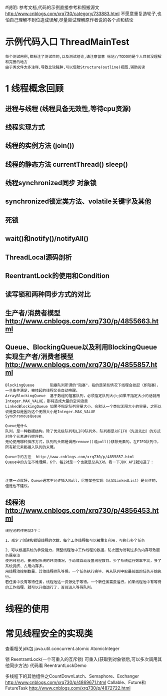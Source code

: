 #说明:
    参考文档,代码的示例直接参考和照搬源文
    http://www.cnblogs.com/xrq730/category/733883.html
    不愿意重复造轮子,也怕自己理解不到位造成误解,尽量尝试理解原作者说的各个点和结论
    
# 示例代码入口 ThreadMainTest  
    每个测试用例,都标注了测试目的,以及测试结论,请注意留意 标记//TODO的是个人目前没理解和完善的地方
    由于类文件太多注释,导致比较臃肿,可以借助Structure(outline)视图,辅助阅读
# 1 线程概念回顾
## 进程与线程 (线程具备无效性,等待cpu资源)
## 线程实现方式
## 线程的实例方法 (join())
## 线程的静态方法 currentThread() sleep()
## 线程synchronized同步  对象锁
## synchronized锁定类方法、volatile关键字及其他
## 死锁
## wait()和notify()/notifyAll()
## ThreadLocal源码剖析
## ReentrantLock的使用和Condition
## 读写锁和两种同步方式的对比
## 生产者/消费者模型  http://www.cnblogs.com/xrq730/p/4855663.html
## Queue、BlockingQueue以及利用BlockingQueue实现生产者/消费者模型  http://www.cnblogs.com/xrq730/p/4855857.html
    BlockingQueue       阻塞队列所谓的"阻塞"，指的是某些情况下线程会挂起（即阻塞），一旦条件满足，被挂起的线程又会自动唤醒。
    ArrayBlockingQueue  基于数组的阻塞队列，必须指定队列大小;如果不指定大小的话就用Integer.MAX_VALUE，那将造成大量的空间浪费
    LinkedBlockingQueue 如果不指定队列容量大小，会默认一个类似无限大小的容量，之所以说是类似是因为这个无限大小是Integer.MAX_VALUE
    SynchronousQueue
    
    Queue是什么
    队列，是一种数据结构。除了优先级队列和LIFO队列外，队列都是以FIFO（先进先出）的方式对各个元素进行排序的。
    无论使用哪种排序方式，队列的头都是调用remove()或poll()移除元素的。在FIFO队列中，所有新元素都插入队列的末尾。
    
    Queue中的方法  http://www.cnblogs.com/xrq730/p/4855857.html    
    Queue中的方法不难理解，6个，每2对是一个也就是总共3对。看一下JDK API就知道了：
    
    
    
    注意一点就好，Queue通常不允许插入Null，尽管某些实现（比如LinkedList）是允许的，但是也不建议。
## 线程池  http://www.cnblogs.com/xrq730/p/4856453.html
    线程池的作用就2个：
    
    1、减少了创建和销毁线程的次数，每个工作线程都可以被重复利用，可执行多个任务
    
    2、可以根据系统的承受能力，调整线程池中工作线程的数据，防止因为消耗过多的内存导致服务器崩溃
    使用线程池，要根据系统的环境情况，手动或自动设置线程数目。少了系统运行效率不高，多了系统拥挤、占用内存多。
    用线程池控制数量，其他线程排队等候。一个任务执行完毕，再从队列中取最前面的任务开始执行。
    若任务中没有等待任务，线程池这一资源处于等待。一个新任务需要运行，如果线程池中有等待的工作线程，就可以开始运行了，否则进入等待队列。


# 线程的使用



# 常见线程安全的实现类
查看相关jdk包 java.util.concurrent.atomic
AtomicInteger 

锁 ReentrantLock(一个可重入的互斥锁) 可重入(获取到对象锁后,可以多次调用其他同步方法)
代码看 ReentrantLockDemo 


多线程下的其他组件之CountDownLatch、Semaphore、Exchanger  http://www.cnblogs.com/xrq730/p/4869671.html
Callable、Future和FutureTask  http://www.cnblogs.com/xrq730/p/4872722.html
